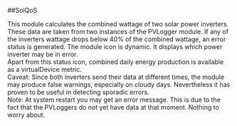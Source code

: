 ##SolQoS

This module calculates the combined wattage of two solar power inverters. These data are taken from two instances of the PVLogger module. If any of the inverters wattage drops below 40% of the combined wattage, an error status is generated. The module icon is dynamic. It displays which power inverter may be in error.  
Apart from this status icon, combined daily energy production is available as a virtualDevice metric.  
Caveat: Since both inverters send their data at different times, the module may produce false warnings, especially on cloudy days. Nevertheless it has proven to be useful in detecting sporadic errors.  
Note: At system restart you may get an error message. This is due to the fact that the PVLoggers do not yet have data at that moment. Nothing to worry about.